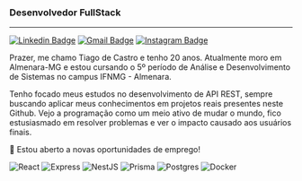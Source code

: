 ### Desenvolvedor FullStack

---

[![Linkedin Badge](https://img.shields.io/badge/-Tiago%20de%20Castro-151515?style=flat-square&logo=Linkedin&logoColor=white&link=https://www.linkedin.com/in/tiago-de-castro-lima-3814911b9/)](https://www.linkedin.com/in/tiago-de-castro-lima-3814911b9/) 
[![Gmail Badge](https://img.shields.io/badge/-casmei@protonmail.com-151515?style=flat-square&logo=Gmail&logoColor=white&link=mailto:casmei@protonmail.com)](mailto:casmei@protonmail.com)
[![Instagram Badge](https://img.shields.io/badge/-@tiago.cali-151515?style=flat-square&labelColor=151515&logo=instagram&logoColor=white&link=https://www.instagram.com/tiago.cali)](https://www.instagram.com/tiago.cali)

Prazer, me chamo Tiago de Castro e tenho 20 anos. Atualmente moro em Almenara-MG e estou cursando o 5º período de Análise e Desenvolvimento de Sistemas no campus IFNMG - Almenara.

Tenho focado meus estudos no desenvolvimento de API REST, sempre buscando aplicar meus conhecimentos em projetos reais presentes neste Github. Vejo a programação como um meio ativo de mudar o mundo, fico estusiasmado em resolver problemas e ver o impacto causado aos usuários finais.
    
🔹 Estou aberto a novas oportunidades de emprego!

![React](https://img.shields.io/badge/react-3982CE?style=for-the-badge&logo=react&logoColor=white)
![Express](https://img.shields.io/badge/Express-000000.svg?style=for-the-badge&logo=Express&logoColor=white)
![NestJS](https://img.shields.io/badge/nestjs-%23E0234E.svg?style=for-the-badge&logo=nestjs&logoColor=white)
![Prisma](https://img.shields.io/badge/Prisma-3982CE?style=for-the-badge&logo=Prisma&logoColor=white)
![Postgres](https://img.shields.io/badge/postgres-%23316192.svg?style=for-the-badge&logo=postgresql&logoColor=white)
![Docker](https://img.shields.io/badge/docker-%230db7ed.svg?style=for-the-badge&logo=docker&logoColor=white)

